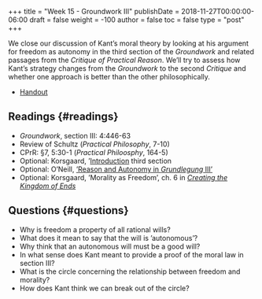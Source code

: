 +++
title = "Week 15 - Groundwork III"
publishDate = 2018-11-27T00:00:00-06:00
draft = false
weight = -100
author = false
toc = false
type = "post"
+++

We close our discussion of Kant&rsquo;s moral theory by looking at his
argument for freedom as autonomy in the third section of the _Groundwork_
and related passages from the _Critique of Practical Reason_. We&rsquo;ll try to
assess how Kant&rsquo;s strategy changes from the _Groundwork_ to the second
_Critique_ and whether one approach is better than the other philosophically.

-   [Handout](/materials/handouts/handout13-groundworkIII.pdf)


## Readings {#readings}

-   _Groundwork_, section III: 4:446-63
-   Review of Schultz (_Practical Philosophy_, 7-10)
-   CPrR: §7, 5:30-1 (_Practical Philoosphy_, 164-5)
-   Optional: Korsgaard, &rsquo;[Introduction](https://www.dropbox.com/s/1cx66fff65g3skm/korsgaard1998%5FIntroduction.pdf?dl=0) third section
-   Optional: O&rsquo;Neill, [&rsquo;Reason and Autonomy in _Grundlegung_ III&rsquo;](%7Cfilename%7C/pdfs/phil871/phil871kant/OneilReason.pdf)
-   Optional: Korsgaard, &rsquo;Morality as Freedom&rsquo;, ch. 6 in [_Creating the Kingdom of Ends_](https://www.dropbox.com/s/13h4vph1n6ke5qi/korsgaard1996a%5Fcreating%5Fthe%5Fkingdom%5Fof%5Fends.pdf?dl=0)


## Questions {#questions}

-   Why is freedom a property of all rational wills?
-   What does it mean to say that the will is &rsquo;autonomous&rsquo;?
-   Why think that an autonomous will must be a good will?
-   In what sense does Kant meant to provide a proof of the moral law in section III?
-   What is the circle concerning the relationship between freedom and morality?
-   How does Kant think we can break out of the circle?
